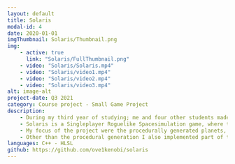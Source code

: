 ```yaml
---
layout: default
title: Solaris
modal-id: 4
date: 2020-01-01
imgThumbnail: Solaris/Thumbnail.png
img:
    - active: true
      link: "Solaris/FullThumbnail.png"
    - video: "Solaris/Solaris.mp4"
    - video: "Solaris/video1.mp4"
    - video: "Solaris/video2.mp4"
    - video: "Solaris/video3.mp4"
alt: image-alt
project-date: Q3 2021
category: Course project - Small Game Project
description: 
    - During my third year of studying; me and four other students made Solaris in 8 weeks during our Small Game Project course. Just like the Large Game Project, we made everything from scratch. Meaning we created our own game engine and rendering pipeline using DirectX11 and wrote GPU code in HLSL, C++ was used for the engine.
    - Solaris is a Singleplayer Roguelike Spacesimulation game, where the aim is to visit the planets of the solar system to gather resources which are used to upgrade the player's ship. After progressing through the solar system the player is able to create the Warp Drive, which allows them to escape the solar system.
    - My focus of the project were the procedurally generated planets, which uses vertex offsetting in a Vertex Shader to offset points on a sphere. This, together with post-processing effects for the water and colors that depend on altitude and angle result in the planets seen in the videos. The amount of valleys, mountains, and oceans are also random.
    - Other than the procedural generation I also implemented part of the space-navigation and the gameplay systems surrounding the ship's upgrades and the planets' events that give the player resources.
languages: C++ - HLSL
github: https://github.com/ove1kenobi/solaris
---
```

